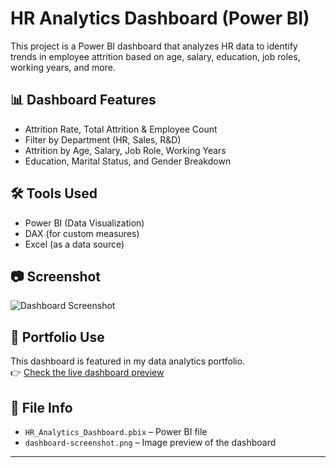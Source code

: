 # HR Analytics Dashboard (Power BI)

This project is a Power BI dashboard that analyzes HR data to identify trends in employee attrition based on age, salary, education, job roles, working years, and more.

## 📊 Dashboard Features
- Attrition Rate, Total Attrition & Employee Count
- Filter by Department (HR, Sales, R&D)
- Attrition by Age, Salary, Job Role, Working Years
- Education, Marital Status, and Gender Breakdown

## 🛠️ Tools Used
- Power BI (Data Visualization)
- DAX (for custom measures)
- Excel (as a data source)

## 📷 Screenshot
![Dashboard Screenshot](dashboard-screenshot.png)

## 🔗 Portfolio Use
This dashboard is featured in my data analytics portfolio.  
👉 [Check the live dashboard preview](LINK_TO_IMAGE_ON_WEBSITE)

## 📁 File Info
- `HR_Analytics_Dashboard.pbix` – Power BI file
- `dashboard-screenshot.png` – Image preview of the dashboard

---
